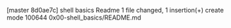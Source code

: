 [master 8d0ae7c] shell basics Readme
 1 file changed, 1 insertion(+)
 create mode 100644 0x00-shell_basics/README.md
